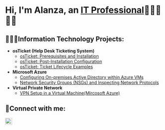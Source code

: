 <h1>Hi, I'm Alanza, an <a href="https://www.linkedin.com/in/alanza-bailey-319946268/">IT Professional</a>👨🏾‍🍳👌🏾</h1>

<h2>👨🏾‍💻Information Technology Projects:</h2>

- <b>osTicket (Help Desk Ticketing System)</b>
  - [osTicket: Prerequisites and Installation](https://github.com/AlanzaBailey/osticket-prereqs)
  - [osTicket: Post-Installation Configuration](https://github.com/AlanzaBailey/post-install-config)
  - [osTicket: Ticket Lifecycle Examples](https://github.com/AlanzaBailey/ticket-lifecycle)
- <b>Microsoft Azure</b>
  - [Configuring On-premises Active Directory within Azure VMs](https://github.com/AlanzaBailey/configure-ad)
  - [Network Security Groups (NSGs) and Inspecting Network Protocols](https://github.com/AlanzaBailey/azure-network-protocols)
- <b>Virtual Private Network</b>
  - [VPN Setup in a Virtual Machine(Mircosoft Azure)](https://github.com/AlanzaBailey/Setting-Up-A-VPN)
<h2>📶Connect with me:</h2>

[<img align="left" alt="Alanza | LinkedIn" width="22px" src="https://cdn.jsdelivr.net/npm/simple-icons@v3/icons/linkedin.svg" />][linkedin]

[linkedin]: https://linkedin.com/in/alanza-bailey-319946268/
